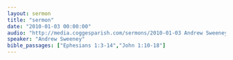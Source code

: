 ```yaml
---
layout: sermon
title: "sermon"
date: "2010-01-03 00:00:00"
audio: "http://media.coggesparish.com/sermons/2010-01-03 Andrew Sweeney.mp3"
speaker: "Andrew Sweeney"
bible_passages: ["Ephesians 1:3-14","John 1:10-18"]
---
```


